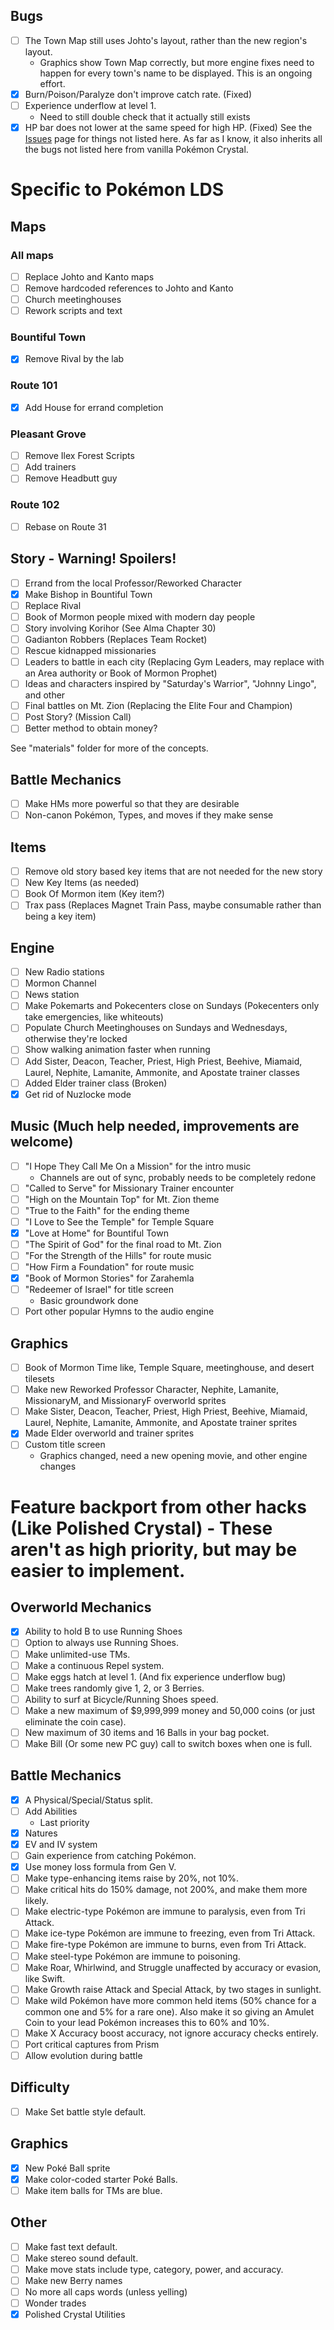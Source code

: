 ## Bugs

- [ ] The Town Map still uses Johto's layout, rather than the new region's layout.
    * Graphics show Town Map correctly, but more engine fixes need to happen for every town's name to be displayed. This is an ongoing effort.
- [x] Burn/Poison/Paralyze don't improve catch rate. (Fixed)
- [ ] Experience underflow at level 1.
    * Need to still double check that it actually still exists
- [x] HP bar does not lower at the same speed for high HP. (Fixed)
See the [Issues](issues/) page for things not listed here.
As far as I know, it also inherits all the bugs not listed here from vanilla Pokémon Crystal.

# Specific to Pokémon LDS

## Maps

### All maps

- [ ] Replace Johto and Kanto maps
- [ ] Remove hardcoded references to Johto and Kanto
- [ ] Church meetinghouses
- [ ] Rework scripts and text

### Bountiful Town

- [x] Remove Rival by the lab

### Route 101

- [x] Add House for errand completion

### Pleasant Grove

- [ ] Remove Ilex Forest Scripts
- [ ] Add trainers
- [ ] Remove Headbutt guy

### Route 102

- [ ] Rebase on Route 31

## Story - Warning! Spoilers!

- [ ] Errand from the local Professor/Reworked Character
- [x] Make Bishop in Bountiful Town
- [ ] Replace Rival
- [ ] Book of Mormon people mixed with modern day people
- [ ] Story involving Korihor (See Alma Chapter 30)
- [ ] Gadianton Robbers (Replaces Team Rocket)
- [ ] Rescue kidnapped missionaries
- [ ] Leaders to battle in each city (Replacing Gym Leaders, may replace with an Area authority or Book of Mormon Prophet)
- [ ] Ideas and characters inspired by "Saturday's Warrior", "Johnny Lingo", and other
- [ ] Final battles on Mt. Zion (Replacing the Elite Four and Champion)
- [ ] Post Story? (Mission Call)
- [ ] Better method to obtain money?

See "materials" folder for more of the concepts.

## Battle Mechanics

- [ ] Make HMs more powerful so that they are desirable
- [ ] Non-canon Pokémon, Types, and moves if they make sense

## Items

- [ ] Remove old story based key items that are not needed for the new story
- [ ] New Key Items (as needed)
- [ ] Book Of Mormon item (Key item?)
- [ ] Trax pass (Replaces Magnet Train Pass, maybe consumable rather than being a key item)

## Engine

- [ ] New Radio stations
- [ ] Mormon Channel
- [ ] News station
- [ ] Make Pokemarts and Pokecenters close on Sundays (Pokecenters only take emergencies, like whiteouts)
- [ ] Populate Church Meetinghouses on Sundays and Wednesdays, otherwise they're locked
- [ ] Show walking animation faster when running
- [ ] Add Sister, Deacon, Teacher, Priest, High Priest, Beehive, Miamaid, Laurel, Nephite, Lamanite, Ammonite, and Apostate trainer classes
- [ ] Added Elder trainer class (Broken)
- [x] Get rid of Nuzlocke mode

## Music (Much help needed, improvements are welcome)

- [ ] "I Hope They Call Me On a Mission" for the intro music
    * Channels are out of sync, probably needs to be completely redone
- [ ] "Called to Serve" for Missionary Trainer encounter
- [ ] "High on the Mountain Top" for Mt. Zion theme
- [ ] "True to the Faith" for the ending theme
- [ ] "I Love to See the Temple" for Temple Square
- [x] "Love at Home" for Bountiful Town
- [ ] "The Spirit of God" for the final road to Mt. Zion
- [ ] "For the Strength of the Hills" for route music
- [ ] "How Firm a Foundation" for route music
- [x] "Book of Mormon Stories" for Zarahemla
- [ ] "Redeemer of Israel" for title screen
	* Basic groundwork done
- [ ] Port other popular Hymns to the audio engine

## Graphics

- [ ] Book of Mormon Time like, Temple Square, meetinghouse, and desert tilesets
- [ ] Make new Reworked Professor Character, Nephite, Lamanite, MissionaryM, and MissionaryF overworld sprites
- [ ] Make Sister, Deacon, Teacher, Priest, High Priest, Beehive, Miamaid, Laurel, Nephite, Lamanite, Ammonite, and Apostate trainer sprites
- [x] Made Elder overworld and trainer sprites
- [ ] Custom title screen
    * Graphics changed, need a new opening movie, and other engine changes

# Feature backport from other hacks (Like Polished Crystal) - These aren't as high priority, but may be easier to implement.

## Overworld Mechanics

- [x] Ability to hold B to use Running Shoes
- [ ] Option to always use Running Shoes.
- [ ] Make unlimited-use TMs.
- [ ] Make a continuous Repel system.
- [ ] Make eggs hatch at level 1. (And fix experience underflow bug)
- [ ] Make trees randomly give 1, 2, or 3 Berries.
- [ ] Ability to surf at Bicycle/Running Shoes speed.
- [ ] Make a new maximum of $9,999,999 money and 50,000 coins (or just eliminate the coin case).
- [ ] New maximum of 30 items and 16 Balls in your bag pocket.
- [ ] Make Bill (Or some new PC guy) call to switch boxes when one is full.

## Battle Mechanics

- [x] A Physical/Special/Status split.
- [ ] Add Abilities
    * Last priority
- [x] Natures
- [x] EV and IV system
- [ ] Gain experience from catching Pokémon.
- [x] Use money loss formula from Gen V.
- [ ] Make type-enhancing items raise by 20%, not 10%.
- [ ] Make critical hits do 150% damage, not 200%, and make them more likely.
- [ ] Make electric-type Pokémon are immune to paralysis, even from Tri Attack.
- [ ] Make ice-type Pokémon are immune to freezing, even from Tri Attack.
- [ ] Make fire-type Pokémon are immune to burns, even from Tri Attack.
- [ ] Make steel-type Pokémon are immune to poisoning.
- [ ] Make Roar, Whirlwind, and Struggle unaffected by accuracy or evasion, like Swift.
- [ ] Make Growth raise Attack and Special Attack, by two stages in sunlight.
- [ ] Make wild Pokémon have more common held items (50% chance for a common one and 5% for a rare one). Also make it so giving an Amulet Coin to your lead Pokémon increases this to 60% and 10%.
- [ ] Make X Accuracy boost accuracy, not ignore accuracy checks entirely.
- [ ] Port critical captures from Prism
- [ ] Allow evolution during battle

## Difficulty

- [ ] Make Set battle style default.

## Graphics

- [x] New Poké Ball sprite
- [x] Make color-coded starter Poké Balls.
- [ ] Make item balls for TMs are blue.

## Other

- [ ] Make fast text default.
- [ ] Make stereo sound default.
- [ ] Make move stats include type, category, power, and accuracy.
- [ ] Make new Berry names
- [ ] No more all caps words (unless yelling)
- [ ] Wonder trades
- [x] Polished Crystal Utilities
